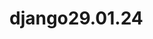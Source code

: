 # django29.01.24
<!-- 
django projecti
python -m venv venv
Luodaan joku file esim. a.py
Jos ei toimi
venv/Scripts/Activate.ps1
tai Command Promp:iin kirjoitetaan 

Set-ExecutionPolicy -ExecutionPolicy RemoteSigned
pip install django
django-admin startproject sivusto /Huom! sivusto voidaan nimettää itse 
sivusto folder tulee 2, yksi on tyhjä . Tyhjä siirretään ulkopuoleen, nimetään uudelleen
python manage.py runserver
python manage.py startapp kysely Huom! kysely app:n nimi. Oma valinta
python manage.py makemigrations kysely /app:n nimi
python manage.py migrate


https://docs.djangoproject.com/en/5.0/intro/tutorial01/ sivustosta aloitetaan projekti
django-admin startproject mysite //tässä mysite projectin nimi 
Aloitetaan tehdä ensimmäinen näkymä 

kysely/views.py¶

from django.http import HttpResponse

def indeksi(request): /Huom! tässä index vaihdettu indeksi
    return HttpResponse("Hello, world. You're at the polls index.") 



Jos haluat kysymyksiä ja vastauksia voidaan käyttää F12 nappi tai Ctrl+Shift+i
 WebDeveloperTools
Network

Näkymä pitää liittää johonkin osoiteeseen 
Luodaan kysely folderin alle file urls.py

kysely/urls.py¶

from django.urls import path

from . import views

urlpatterns = [
    path("", views.indeksi, name="index"),
]

kysely apps.py:ssa näkyy urls.py, mutta pitää yhdistää sivuston urls.py:n kanssa

sivusto/urls.py¶

from django.contrib import admin
from django.urls import include, path /Huom! importoidaan include
import kysely.urls /importoitu

urlpatterns = [
    path("kyselyt/", include(kysely.urls)), / Huom! polls vaihdettu kyselyt ja include:n sisällä kysely 
    path("admin/", admin.site.urls),
]

Kun  mennään ositteen http://127.0.0.1:8000/kyselyt  //pitää lisätä '/' jälkeen kyselyt, muista! 

sivusto/settings.py lisätään INSTALLED_APPS => kysely tiedosto

INSTALLED_APPS = [
    'django.contrib.admin',
    'django.contrib.auth',
    'django.contrib.contenttypes',
    'django.contrib.sessions',
    'django.contrib.messages',
    'django.contrib.staticfiles',
    'kysely'
]

Konsolille kirjoitetaan 

python manage.py createsuperuser

Username:admin /itse valitat
Email address: /ei mitään tyhjä
Password:admin
Password(again):
Bypass....[y/N]?: y ja enter

Mennään admin sivulle
Groups /voidaan vaihtaa salasana sekä käyttäjä
Users

Mennään djangon https://docs.djangoproject.com/en/5.0/intro/tutorial02/ sivulle

kysely/models.py¶


from django.db import models


class Kysymys(models.Model):
    teksti = models.CharField(max_length=200)
    julkaisupvm = models.DateTimeField("julkaistu")


class Vaihtoehto(models.Model):
    kysymys = models.ForeignKey(Kysymys, on_delete=models.CASCADE)
    teksti = models.CharField(max_length=200)
    aanet = models.IntegerField(default=0)

Nämät modulit kuvaille mitää tietokantaan pitää tallentaa,käyttänössä tietokantataulu
Jos halutaan katsoa db.sqlite3: ssa VS Extenions paalikoista valitaan SQLite Viewer  

models.py :ssa
class modelit pitää yhdistää ja ForegnKey yhdistetään

kysely/admin.py 

from django.contrib import admin

from .models import Kysymys, Vaihtoehto

admin.site.register(Kysymys)


On mahdollista Vaihtoehtomodelin lisätä kenttä list: kysymys ja teksti
@admin.register(Vaihtoehto)
class VaihtoehtoAdmin(admin.ModelAdmin):
    list_display = ["kysymys", "teksti"]

Vaihdettu TIME_ZONE sekä LANGUAGE_CODE

LANGUAGE_CODE = 'fi'

TIME_ZONE = 'Europe/Helsinki'

Teksti näyttää object:lta, vaihdetaan tekstiksi lisäämällä models.py class:in alle

from django.db import models

class Kysymys(models.Model):
    # ...
    def __str__(self):
        return self.teksti


class Vaihtoehto(models.Model):
    # ...
    def __str__(self):
        return self.teksti

Admin sivussa monikot lisätty "s" kijain. Voidaan korjata lisämällä class Meta: model.py tiedostoon. Muista sisennys funktion alle!
class Meta:
    verbose_name="kysymys"
    verbose_name_plural="kysymykset" /Huom! pienillä kirjaimilla

class Meta():
        verbose_name="vaihtoehto"
        verbose_name_plural="vaihtoehdot"

  
Lisätään näkymiä/vews

kysely/views.py¶

def detail(request, question_id):
    return HttpResponse("You're looking at question %s." % question_id)


def results(request, question_id):
    response = "You're looking at the results of question %s."
    return HttpResponse(response % question_id)


def vote(request, question_id):
    return HttpResponse("You're voting on question %s." % question_id)

Uusittu versio

def yksityiskohdat(request, question_id):
    return HttpResponse(f"Katsot juuri kysymystä {question_id}")


def tulokset(request, question_id):
    return HttpResponse(f"Katsot kysymyksen {question_id} tuloksia")


def äänestä(request, question_id):
    return HttpResponse(f"Olet äänestämässä kysymykseen {question_id}")

Huom! Käytettu f(string) muoto 

Liitetään näkymät/views osoitteeseen kysely/urls.py

from django.urls import path

from . import views

urlpatterns = [
    path("", views.indeksi, name="indeksi"),
    path("<int:question_id>/", views.näytä, name="näytä"),
    path("<int:question_id>/tulokset/", views.tulokset, name="tulokset"),
    path("<int:question_id>/aanesta/", views.äänestä, name="äänestä"),
]

Haetaan tietokannasta kysymyksiä

kysely/views.py¶


from django.http import HttpResponse

from .models import Kysymys /voidaan importoida absolutesti from kysely/models.py


def index(request):
    kysymys_lista = Kysymys.objects.order_by("-julkaisupvm")[:2]
    vastaus_teksti = ", ".join([q.teksti for q in kysymys_lista])
    return HttpResponse(vastaus_teksti)

Django:ssa voidaan tehdä pohje/template jotka on html tiedostoa/file mutta sisältää oma django koodia

Luodaan kysely folder:n sisälle uusi folder templates, sen sisälle uusi kansio projektin nimellä kysely. Sen sisälle tulee html file => indeksi.html

kysely/templates/kysely/indeksi.html¶

{% if kysymykset %}
    <ul>
    {% for kysymys in kysymykset %}
        <li><a href="/kysely/{{ question.id }}/">{{ question.teksti }}</a></li>
    {% endfor %}
    </ul>
{% else %}
    <p>Ei kyselyitä.</p>
{% endif %}

Uusitaan indeksi funktio lisämällä kysely/view.py :n 

polls/views.py¶
from django.shortcuts import render

from .models import Question


def index(request):
    latest_question_list = Question.objects.order_by("-pub_date")[:5]
    context = {"latest_question_list": latest_question_list}
    return render(request, "polls/index.html", context)


Huom,uusi versio!

def indeksi(request):
    kysymyslista = Kysymys.objects.order_by("-julkaisupvm")[:2]
    context = {
        "kysymykset": kysymyslista
    }
    return render(request, "kysely/indeksi.html", context)


Selain/brouser ei näy djangon dynamista html. Renderin avulla ajetaan djangon html, 
sen jälkeen näkyy selaimessa. Selain lukee vaan html.


Jos kirjoitetaan http://127.0.0.1:8000/näytä jälkeen sanoja tai numeroita silti sivusto näyttää ,ei ilmoita virheitä.  Senn takia:

kysely/views.py

from django.http import Http404 // Huom importoidaan
from django.shortcuts import render

from .models import Kysymys /Huom! lisätään






def detail(request, question_id):
    try:
        question = Question.objects.get(pk=question_id)
    except Question.DoesNotExist:
        raise Http404("Question does not exist")
    return render(request, "polls/detail.html", {"question": question})

//____________________________________
def näytä(request, question_id):
    try:
        kysymys = Kysymys.objects.get(pk=question_id)
    except Kysymys.DoesNotExist:
        raise Http404("Question does not exist")
    return render(request, "kysely/näytä.html", {"kysymys": kysymys})


templates/kysely => lisätään näytä.html file

{{ question }}
___________________________________
kysely/templates/kysely/näytä.html¶

{{ kysymys }}


Djangossa on get_object_or_404() oma funktio valmiiksi, mitä voi käyttää siihen että, etsii sen objekti teitokannasta. Jos se löytyy, palauttaa sen, jos ei löyty, silloin näyttää virheilmoitusta 404


polls/views.py¶
from django.shortcuts import get_object_or_404, render

from .models import Question


# ...
def detail(request, question_id):
    question = get_object_or_404(Question, pk=question_id)
    return render(request, "polls/detail.html", {"question": question})


____________________________________________________________________
kysely/views.py¶


from django.shortcuts import get_object_or_404, render

from .models import Kysymys



def näytä(request, kysymys_id):
    kysym = get_object_or_404(Kysymys, pk=kysymys_id)
    return render(request, "kysely/näytä.html", {"kysymys": kysym})

Kun vaihdettu question_id => kysymys_id:ksi, pitää vaihtaa kysely/urls.py

from django.urls import path

from . import views

urlpatterns = [
    path("", views.indeksi, name="indeksi"),
    path("<int:kysymys_id>/", views.näytä, name="näytä"),
    path("<int:question_id>/tulokset/", views.tulokset, name="tulokset"),
    path("<int:question_id>/aanesta/", views.äänestä, name="äänestä"),
]


Luodaan näytä.html lisämällä templates/kysely folderille

Huom! views.py :ssa question_text vaihdettu kysymys, sen takia vaihdetaan kysymyksi

kysely/templates/kysely/näytä.html¶


<h1>{{ kysymys.teksti}}</h1>    // Huom! Tässä teksti otettu models.py Kysymys class atribuutista, joka on sidottu Vaihtoehto class modelin 
                                //kanssa  ForeignKey:lla
<ul>
{% for valinta in kysymys.vaihtoehto_set.all %}
    <li>{{ valinta.teksti }}</li>
{% endfor %}
</ul>


indeksi.py :ssa huono tapa kirjoittaa ;

<li><a href="/polls/{{ question.id }}/">{{ question.question_text }}</a></li>

sen paikalle korjataan:

<li><a href="{% url 'näytä' kysym.id %}">{{ kysym.teksti }}</a></li>


Tässä app:ssa on esim. näytä niminen näkymä. Voisi olla toisessakin app:ssa näytä nimenen näkymä. Estetään sekoitusta toisten app:n kanssa lisäämällä app_name = "kysely"


kysely/urls.py¶
from django.urls import path

from . import views

app_name = "kysely"
urlpatterns = [
    path("", views.indeksi, name="indeksi"),
    path("<int:kysymys_id>/", views.näytä, name="näytä"),
    path("<int:question_id>/tulokset/", views.tulokset, name="tulokset"),
    path("<int:question_id>/äänestä/", views.äänestä, name="äänestä"),
]


sekä vaihdetaan;

kysely/templates/kysely/index.html¶

<li><a href="{% url 'näytä' kysym.id %}">{{ kysym.teksti }}</a></li>

kysely/templates/kysely/index.html¶

<li><a href="{% url 'kysely:näytä' kysym.id %}">{{ kysym.teksti }}</a></li>


Luodaan lokeen. Jos lähetetään kysymyksiä palvelimelle, silloin käytetään GET request-
Jos lähetetään lomakkeen kysely, silloin käytetään post request.

GET metodi sisältää vaan url osoitteen. 
Jos POST metodi silloin on mahdollistaa lähettää tiedot, esim. lomakkkeen kentät(Lähettäjän kenttä, palautteen kenttän arvot).

Luodaan lomakkeen:

kysely/templates/kysely/näytä.html¶


<form action="{% url 'kysely:äänestä' kysymys.id %}" method="post">

{% csrf_token %}  // Huom! käyttäjäturvallisuus
<fieldset>

    <legend><h1>{{ kysymys.teksti }}</h1></legend>

    {% if virheviesti %}<p><strong>{{ virheviesti }}</strong></p>{% endif %} // kun virheviesti strong näyttää lihavuutena. error vaihtettu 
                                                                            //virheviestenä tässä sekä views:ssa

    {% for valinta in kysymys.vaihtoehto_set.all %}
        <input type="radio" 
        name="choice" 
        id="vaihtoeht{{ forloop.counter }}" 
        value="{{ valinta.id }}">
        <label for="vaihtoeht{{ forloop.counter }}">{{ valinta.teksti }}</label><br>
    {% endfor %}
</fieldset>
<input type="submit" value="Äänestä">
</form>

Seuraviksessa käsitelty ottaa äänestyksen vaihtoehto vastaan

polls/views.py¶
from django.http import HttpResponse, HttpResponseRedirect //HUom! importoitu
from django.shortcuts import get_object_or_404, render
from django.urls import reverse

from .models import Vaihtoehto, Kysymys


# ...
def äänestä(request, kysymys_id):  // Huom! vaihdetaan urls:py:ssa myös
    kysym = get_object_or_404(Kysymys, pk=kysymys_id) // Huom! vaihdetaan urls:py:ssa myös
    try:
        valittu = kysym.vaihtoehto_set.get(pk=request.POST["choice"])
    except (KeyError, Vaihtoehto.DoesNotExist):
        # Redisplay the question voting form.
        return render(
            request,
            "kysely/näytä.html",
            {
                "kysymys": kysym,
                "virheviesti": "Et valinnut mitään",
            },
        )
    else:
        valittu.ääniä += 1
        valittu.save()
        # Always return an HttpResponseRedirect after successfully dealing
        # with POST data. This prevents data from being posted twice if a
        # user hits the Back button.
        return HttpResponseRedirect(reverse("kysely:tulokset", args=(kysym.id,))) // UUdelleen ohjausta



Seuravaksi tehdään tulokset.html sivu

kysely/views.py¶


from django.shortcuts import get_object_or_404, render


def tulokset(request, kysymys_id):   // Huom! vaihdetaan urls:py:ssa myös
    kysym = get_object_or_404(Kysymys, pk=kysymys_id)   // Huom! vaihdetaan urls:py:ssa myös
    return render(request, "kysely/tulokset.html", {"kysymys": kysym})


Luodaan tulokset.html file

kysely/templates/kysely/tulokset.html¶


<h1>{{ kysymys.teksti }}</h1>

<ul>
{% for vaihtoehto in kysymys.vaihtoehto_set.all %}
    <li>{{ vaihtoehto.teksti }} -- {{ vaihtoehto.ääniä }} ääntä</li>
{% endfor %}
</ul>

<a href="{% url 'kysely:näytä' kysymys.id %}">Äänestätkö uudelleen?</a>


voidaan tehdä generic/yleisiä näkymä. Voidaan selviämään vähemmällä koodeilla samasta asiasta.

kysely/views.py¶


from django.http import HttpResponseRedirect
from django.shortcuts import get_object_or_404, render
from django.urls import reverse
from django.views import generic // Huom! importoitu

from .models import Vaihtoehto, Kysymys


class ListaNäkymä(generic.ListView):
    nimi = "kysely/indeksi.html"
    objekti_nimi = "kysymykset"

    def get_queryset(self):
        """Palauttaa viimeiset kysymykset."""
        return Kysymys.objects.order_by("-pub_date")[:2]


class NäytäNäkymä(generic.DetailView):
    model = Kysymys
    nimi = "kysely/näytä.html"


class TuloksetNäkymä(generic.DetailView):
    model = Kysymys
    nimi = "kysely/näytä.html"


def äänestä(request, kysymys_id):  // Huom! vaihdetaan urls:py:ssa myös
    kysym = get_object_or_404(Kysymys, pk=kysymys_id) // Huom! vaihdetaan urls:py:ssa myös
    try:
        valittu = kysym.vaihtoehto_set.get(pk=request.POST["choice"])
    except (KeyError, Vaihtoehto.DoesNotExist):
        # Redisplay the question voting form.
        return render(
            request,
            "kysely/näytä.html",
            {
                "kysymys": kysym,
                "virheviesti": "Et valinnut mitään",
            },
        )
    else:
        valittu.ääniä += 1
        valittu.save()
        # Always return an HttpResponseRedirect after successfully dealing
        # with POST data. This prevents data from being posted twice if a
        # user hits the Back button.
        return HttpResponseRedirect(reverse("kysely:tulokset", args=(kysym.id,))) // Uudelleen ohjausta



    kysely/urls.py¶


from django.urls import path

from . import views

app_name = "kysely"
urlpatterns = [
    path("", views.ListaNäkymä.as_view(), name="indeksi"),
    path("<int:pk>/", views.NäytäNäkymä.as_view(), name="näytä"),
    path("<int:pk>/tulokset/", views.TuloksetNäkymä.as_view(), name="tulokset"),
    path("<int:kysymys_id>/äänestä/", views.äänestä, name="äänestä"),
]
    ...




Consolissa toimiminen

python manage.py shell

from kysely.models import Kysymys

Kysymys.objects.all()
<QuerySet [<Kysymys: Löysitkö työpaikkaa?>, <Kysymys: Tykkäätkö aurinkoa?>]>
Kysymys.objects.first()
<Kysymys: Löysitkö työpaikkaa?>
>>> k.onko_julkaistu_lähiaikoina()
False // koska lähiaikoina merkitsimme 1 päivä ennen

Asennetaan 
pip install ipython

Kokeillaan test.py

Ensiksi luodaan uusu funktio models.py


Testaus


kysely/models.py¶

import datetime // Huom! import
from django.utils import timezone // Huom! import

def onko_julkaistu_lähiaikoina(self):
        nyt = timezone.now()
        return nyt - datetime.timedelta(days=1) <= self.julkaisupvm <= nyt


kysely/tests.py¶


import datetime

from django.test import TestCase
from django.utils import timezone

from .models import Kysely


class QuestionModelTests(TestCase):
    def test_was_published_recently_with_future_question(self):
        """
        was_published_recently() returns False for questions whose pub_date
        is in the future.
        """
        time = timezone.now() + datetime.timedelta(days=30)
        future_question = Question(pub_date=time)
        self.assertIs(future_question.was_published_recently(), False)

class KysymysModelTests(TestCase):
    def test_onko_julkaistu_lähiaikoina_tulevaisuuden_kysymyksellä(self):
        """
        onko_julkaistu_lähiaikoina() returns False for questions whose pub_date
        is in the future.
        """
        tulevaisuuden_aika = timezone.now() + datetime.timedelta(days=30)
        tulevaisuuden_kysymys = Kysymys(julkaisupvm=tulevaisuuden_aika)
        vastaus= tulevaisuuden_kysymys.onko_julkaistu_lähiaikoina()
        self.assertIs(vastaus, False)

    def test_onko_julkaistu_lähiaikoina_vanhalla_kysymyksellä(self):
        """
        was_published_recently() returns False for questions whose pub_date
        is older than 1 day.
        """
        päivä_ja_yksi_sek = timezone.now() - datetime.timedelta(days=1, seconds=1)
        vanha_kysymys = Kysymys(julkaisupvm=päivä_ja_yksi_sek)
        self.assertIs(vanha_kysymys.onko_julkaistu_lähiaikoina(), False)


    def test_onko_julkaistu_lähiaikoina_nykyisellä_kysymyksellä(self):
        """
        was_published_recently() returns True for questions whose pub_date
        is within the last day.
        """
        vähimmän_kuin_vuorokausi = timezone.now() - datetime.timedelta(hours=23, minutes=59, seconds=59)
        tuore_kysymys = Kysymys(julkaisupvm=vähimmän_kuin_vuorokausi)
        self.assertIs(tuore_kysymys.onko_julkaistu_lähiaikoina(), True)



Client ohjelma jolla voidaan ajaa samoja asia mitä webselain lähetää niitä kyselyitä meidän ohjelmalle. Client:n avulla voidaan lähettää kyselyitä meidän ohjelmalle ja voidaan tutkia mitä vastauksia sieltä saatin. Tutorialissa kokeltu shell:ssa.
Djangon testissa käytettävä asiakas ohjelma, se toimii nyt täällä tavalla, että osoitteet syöttää sinne tekstinä ja sivun sisällön tekstinä. On graafista esitystä, mutta emme nähdä sivua, että se näyttää oikeasti selaimessa. Siihen on oma työkalut miten pystyy sen tekemään, mutta me voidaan tämän avulla voidaan tehdä paljon testaamista. Me pysytytään tarkistamaan, että sieltä tulee oikealainen sivuja ja sivussa oikeanäköinen HTML elementit.

Konsolin annetaan komento:
 python manage.py shell

Konsolin kirjoitetaan:
>>> from django.test.utils import setup_test_environment
>>> setup_test_environment()
>>> from django.test import Client
>>> client = Client()

>>> # get a response from '/'  // Viittää HTTP protokollan GET metodin

>>> response = client.get("/")

>>> response 
>>> response.status_code
Out[8]: 200
>>> response.content
Out[9]: b'\n    <ul>\n    \n        <li><a href="/2/">Tykk\xc3\xa4\xc3\xa4tk\xc3\xb6 aurinkoa?</a></li>\n    \n        <li><a href="/1/">L\xc3\xb6ysitk\xc3\xb6 ty\xc3\xb6paikkaa?</a></li>\n    \n    </ul>\n'
>>> print(response.content.decode())
<ul>

        <li><a href="/2/">Tykkäätkö aurinkoa?</a></li>

        <li><a href="/1/">Löysitkö työpaikkaa?</a></li>

    </ul>
In [10]: response = client.get("/2/")
In [11]: print(response.content.decode())

<form action="/2/%C3%A4%C3%A4nest%C3%A4/" method="post">
    <input type="hidden" name="csrfmiddlewaretoken" value="Z0Dfr4SZBLcQiDTQsc0Szt6PIaSjM6kakj6cqOR6i4qgAgGwIGWvuO6C0nvbxui7">
    <fieldset>
        <legend><h1>Tykkäätkö aurinkoa?</h1></legend>


            <input type="radio"
            name="valittu"
            id="vaihtoeht1" value="2">
            <label for="vaihtoeht1">Kyllä</label><br>

            <input type="radio"
            name="valittu"
            id="vaihtoeht2" value="3">
            <label for="vaihtoeht2">Ei</label><br>

    </fieldset>
    <input type="submit" value="Äänestä">
</form>

Voidaan nähdä tuloksessa(print), että näytä.html:n koodin mukaan tuli esille. 

response = client.get("/") 
print(response.content.decode())

____________________________________________________________________
djangon tutorial sivusto
Not Found: /
>>> # we should expect a 404 from that address; if you instead see an
>>> # "Invalid HTTP_HOST header" error and a 400 response, you probably
>>> # omitted the setup_test_environment() call described earlier.

>>> response.status_code
404
>>> # on the other hand we should expect to find something at '/polls/'
>>> # we'll use 'reverse()' rather than a hardcoded URL

>>> from django.urls import rev
>>> response = client.get(reverse("kysely:indeksi"))
>>> response.status_code
200
>>> response.content
b'\n    <ul>\n    \n        <li><a href="/polls/1/">What&#x27;s up?</a></li>\n    \n    </ul>\n\n'
>>> response.context["kysymykset"]
<QuerySet [<Question: What's up?>]>
_____________________________________________________________________________


Näyttää etusivun. Tässä views.py => class ListäNäkymä:ssä Kysymykset rajoittaa palautettuen kysymysten määrän [:2] eli näyttää vaan 2 kysymystä. Hakeee julkaisun päivämäärän perusteella.("-julkaisupvm") "-" merkki
tarkoittaa uusin päivämäärä tulee esille ensimmäisenä.

Kokeillaan, että rajoittaa sen, jotta julkaistaan  vasta tulevasuudessa, ei näytetään siitä.

Laitetaan serverin käyntiin.
python manage.py runserver
Luodaan uudella pvm:llä kysymys ja vaihtoehdot http://127.0.0.1:8000/admin :ssa.
mutta kun mennään etusivulle siellä näkyy, vaikka tulevaisuuden kysymys.

kysely/views.py

from django.utils import timezone

class ListaNäkymä(generic.ListView):
    template_name = "kysely/indeksi.html"
    context_object_name = "kysymykset"

    def get_queryset(self):
        nyt = timezone.now()

        #Haetaan kaikki kysymykset
        kaikki_kysymykset = Kysymys.objects.all()

        # Suodatetaan (filter) kaikista kysymyksistä ne, joiden julkaisupvm on pienempi tai yhtä suuri 
        # kuin tämänhetkinen aika (muuttujassa "nyt")
        # Huom! lte = Less Than or Equal
        ei_tulevaisuudessa = kaikki_kysymykset.filter(julkaisupvm__lte = nyt).order_by

        # Järjestetään julkaisupvm:n päivämäärän mukaan
        # Huom! "-" merkki edessä kääntää järjestyksen niin, että suuret 
        # arvot tulevat ennen pieniä, jolloin uusimmat kysymykset ovat ensemmäisenä
        järjestetyt_kysymykset=ei_tulevaisuudessa("-julkaisupvm")
        
        return järjestetyt_kysymykset[:2]

Nämät koodit tulivät näkymään class ListaNäkymä: n def get_queryset(self):n. Silla voi rajoittaa ListView :ssa mitä sen Listassa näkyy.

Jos otetaan pois get_queryset() ja kirjoitetaan paikalle model = Kysymys tulee kaikki kysymyksiä.

Kun luodaan uuden folderin test/test_models.py // Huom! test_models.py:ssa importoitu models :n eteen pitäisi laittaa 2"..".
Koska models tulee ylifolderista eli kysely:sta. Se ei ole test folderissa.
Django ei näy test_models.py. Luodaan uusi file __init__.py test folderin sisälle.


test/test_models.py

from django.urls import reverse
from django.utils import timezone
import datetime
from django.test import TestCase
from ..models import Kysymys


def luo_kysymys(teksti, days):
    """
    Create a kysymys with the given `teksti` and published the
    given number of `days` offset to now (negative for questions published
    in the past, positive for questions that have yet to be published).
    """
    aika = timezone.now() + datetime.timedelta(days=days)
    return Kysymys.objects.create(
        teksti=teksti, 
        julkaisupvm=aika)


class KysymysIndeksiNäkymäTests(TestCase):
    def test_ei_kysymyksiä(self):
        """
        If no questions exist, an appropriate message is displayed.
        """
        vastaus = self.client.get(reverse("kysely:indeksi"))
        self.assertEqual(vastaus.status_code, 200)

        #print(vastaus.content) // Huom! voidaan katsoa vastauksen sisältöä

        self.assertContains(vastaus, "Ei kyselyitä saatavilla.")
        self.assertQuerySetEqual(vastaus.context["kysymykset"], [])

    def test_mennyt_kysymys(self):
        """
        Question with a pub_date in the past are displayed on the
        index page.
        """
        kysymys = luo_kysymys(teksti="Mennyt kysymys.", days=-30)
        vastaus = self.client.get(reverse("kysely:indeksi"))
        self.assertQuerySetEqual(
            vastaus.context["kysymykset"],
            [kysymys],
        )

    def test_tuleva_kysymys(self):
        """
        Question pub_date in the future aren't displayed on
        the index page.
        """
        luo_kysymys(teksti="Tuleva kysymys.", days=30)
        vastaus = self.client.get(reverse("kysely:indeksi"))
        self.assertContains(vastaus, "Ei kyselyitä saatavilla.")
        self.assertQuerySetEqual(vastaus.context["kysymykset"], [])

    def test_tuleva_kysymys_ja_mennyt_kysymys(self):
        """
        Even if both past and future kysymyss exist, only past kysymyss
        are displayed.
        """
        kysymys = luo_kysymys(teksti="Mennyt kysymys.", days=-30)
        luo_kysymys(teksti="Mennyt kysymys.", days=30)
        vastaus = self.client.get(reverse("kysely:indeksi"))
        self.assertQuerySetEqual(
            vastaus.context["kysymykset"],
            [kysymys],
        )

    def test_2_mennyttä_kysymystä(self):
        """
        The questions index page may display multiple questions.
        """
        kysymys1 = luo_kysymys(teksti="Mennyt kysymys 1.", days=-30)
        kysymys2 = luo_kysymys(teksti="Mennyt kysymys 2.", days=-5)
        vastaus = self.client.get(reverse("kysely:indeksi"))
        self.assertQuerySetEqual(
            vastaus.context["kysymykset"],
            [kysymys2, kysymys1],
        )
        
        
Testataan NäytäNäkymä 


kysely/views.py

class NäytäNäkymä(generic.DetailView):
    model = Kysymys
    template_name = "kysely/näytä.html"
    
    def get_queryset(self):
        return Kysymys.objects.filter(julkaisupvm__lte=timezone.now())


Lisätään tests/test_views.py 


class KysymysNäytäNäkymäTestit(TestCase):
    def test_tuleva_kysymys(self):
        """
        The detail view of a question with a pub_date in the future
        returns a 404 not found.
        """
        tuleva_kysymys = luo_kysymys(teksti="Tuleva kysymys.", days=5)
        osoite = reverse("kysely:näytä", args=(tuleva_kysymys.id,))
        vastaus = self.client.get(osoite)
        self.assertEqual(vastaus.status_code, 404)

    def test_mennyt_kysymys(self):
        """
        The detail view of a question with a pub_date in the past
        displays the question's text.
        """
        mennyt_kysymys = luo_kysymys(teksti="Mennyt kysymys.", days=-5)
        osoite = reverse("kysely:näytä", args=(mennyt_kysymys.id,))
        vastaus = self.client.get(osoite)
        self.assertContains(vastaus, mennyt_kysymys.teksti)




 Meidän ohjelma lähettää HTML vastauksia, mitkä olimme tehneet python koodilla. Sen lisäksi pystymme lähettää kuvia, JS tai CSS.
 Djangossa puhutaan static fileksi. Pythonilla luotu vastauksia sanotaan dynaamisia vastauksia.

 Lähetään rakentaa ohjeen mukaisesti tyylejä.

 Lisätään kysely/static/kysely/style.css

 
 body {
    background: white url("images/background.jpg") no-repeat;
}

li a {
    color: rgb(44, 28, 212);
}
 li a {
    color: green;
}


kysely/templates/kysely/indeksi.html

{% load static %}

<link rel="stylesheet" href="{% static 'kysely/style.css' %}">



kysely/static/kysely/style.css

luodaan uusi tiedisto images ja sinne lisätään kuvia. Meidän tapaukessa lisätty background.jpg.

Miten pitäisi laittaa palvelimelle. Ei tule django application läpi, static tiedostot tulevat suoraan webserveriltä.
Turha käyttä python koodija. Jos paljon kuvia ja tiedostoja, käytänössä CDN Content Delivery Network palvelu. Voidaan siitä kautta menemään sisältöä esimerkiksi joilta toiselta palvelimelta lähimpänä siitä käyttäää. Staatinen tiedostoa voidaan helppo kopioida.


Jos halutaan eri järjestyksen admin sivulla, päivämäärä näytetään ennen tekstiä:

from django.contrib import admin

from .models import Kysymys


class KysymysAdmin(admin.ModelAdmin):
    kentä = ["julkaisupvm", "teksti"]


admin.site.register(Kysymys, KysymysAdmin)


Kun painetaan vasemmän puolen debug merkki, tulee create a launch.json file. Mennään sinne,  tulee ylhäältä paalikossta Python Debugger. Mennään sinne
ja valitaan Django Launch and debug a Django web application. Vaihdetaan =>

{
    // Use IntelliSense to learn about possible attributes.
    // Hover to view descriptions of existing attributes.
    // For more information, visit: https://go.microsoft.com/fwlink/?linkid=830387
    "version": "0.2.0",
    "configurations": [
        {
            "name": "Django runserver",
            "type": "debugpy",
            "request": "launch",
            "program": "${workspaceFolder}\\manage.py",
            "args": [
                "runserver"
            ],
            "django": true,
            "justMyCode": false
        }
    ]
}

Etsiminen/filtroiminen adminissa, kysely/admin.py:ssa:


from django.contrib import admin

from .models import Kysymys, Vaihtoehto

class VastausvaihtoehtoInline(admin.TabularInline):
    model = Vaihtoehto
    extra = 3


@admin.register(Kysymys)
class KysymysAdmin(admin.ModelAdmin):
    # date_hierarchy = "julkaisupvm"
    fieldsets = [
        ("Päivämäärätiedot", {"fields": ["julkaisupvm"]}),
        ("Sisältö", {"fields": ["teksti"]}),
    ]
    inlines = [VastausvaihtoehtoInline]
    list_display = ["teksti", "julkaisupvm", "onko_julkaistu_lähiaikoina"]
    search_fields = ["teksti"] # search_fields = ["question_text"]  => question_text => vaihdettu tekstiksi

@admin.register(Vaihtoehto)
class VaihtoehtoAdmin(admin.ModelAdmin):
    list_display = ["kysymys", "teksti"]
    # Voidaan lisätä "Vaihtoehdolle" myös 
    search_fields = ["teksti"] # Tai search_fields = ["teksti", "kysymys__teksti"]  kun lisätään "kysymys__teksti", se etsii kysymys kentältä. Huom! kaksi alaviiva.
Jos katsotaan modelia klikkamalla Ctrl ja Vaihtoehto, mennään model.py:n. Siellä nähdään 
kysymys = models.ForeignKey(Kysymys, on_delete=models.CASCADE)
Kysymys viittää toisen modeliin ForeignKey:lla. Tietokannassa Kysymys on id numerona. Emme voi suoraan käyttää id numerolla hakukentällä, koska se on vaan numero. Jos halutaan kysymys teksteinä, pitää sanoa Django:lle numeron kautta pitää etsiä tekstit. Siihen toimii Djangossa kahden alaviivaa merkintötapa.

Django admin sivuttain näyttää oletuksena 100 kerrallaan. Django sivussa linkki miten pystyy vaihtamaan sitä. Sinne pystyy lisäämään list_per_page

from django.contrib import admin

from .models import Kysymys, Vaihtoehto

class VastausvaihtoehtoInline(admin.TabularInline):
    model = Vaihtoehto
    extra = 3


@admin.register(Kysymys)
class KysymysAdmin(admin.ModelAdmin):
    # date_hierarchy = "julkaisupvm"
    fieldsets = [
        ("Päivämäärätiedot", {"fields": ["julkaisupvm"]}),
        ("Sisältö", {"fields": ["teksti"]}),
    ]
    inlines = [VastausvaihtoehtoInline]
    list_display = ["teksti", "julkaisupvm", "onko_julkaistu_lähiaikoina"]
    search_fields = ["teksti"]
    list_per_page = 4

@admin.register(Vaihtoehto)
class VaihtoehtoAdmin(admin.ModelAdmin):
    list_display = ["kysymys", "teksti"]
    search_fields = ["teksti", "kysymys__teksti"]
    list_per_page = 6  # kuinka monta sivua voidaan näyttää 
    list_max_show_all = 8 # voidaan rajoittaa max sivut määrämällä


Tulee ongelma Django adminissa, jos siellä on viittauksen toiseen modeliin, esim.muokkaa vaihtoehto sivulla, Kysymys kentää viitää Kysymys modelin. Oletuksena renderoi kaikki kysymyksiä mitkä tietokannassa on. Jos ajatellaan, ettää käyttäjät vaikka 10 000 ja käyttävät kenta, siellä voisi olla todella paljon kysymyksia ja lataaminen vie hirveä paljon aika. Sinne on ratkaisu miten voi estää:

https://docs.djangoproject.com/en/5.0/ref/contrib/admin/
Siellä pitää olla search_fields määritelty.
______________________________________
Huom! Djangon versio
class QuestionAdmin(admin.ModelAdmin):
    ordering = ["date_created"]
    search_fields = ["question_text"]
class ChoiceAdmin(admin.ModelAdmin):
    autocomplete_fields = ["question"] # Pitää lisätä
_________________________________________



from django.contrib import admin

from .models import Kysymys, Vaihtoehto

class VastausvaihtoehtoInline(admin.TabularInline):
    model = Vaihtoehto
    extra = 3


@admin.register(Kysymys)
class KysymysAdmin(admin.ModelAdmin):
    # date_hierarchy = "julkaisupvm"
    fieldsets = [
        ("Päivämäärätiedot", {"fields": ["julkaisupvm"]}),
        ("Sisältö", {"fields": ["teksti"]}),
    ]
    inlines = [VastausvaihtoehtoInline]
    list_display = ["teksti", "julkaisupvm", "onko_julkaistu_lähiaikoina"]
    search_fields = ["teksti"]
    list_per_page = 4

@admin.register(Vaihtoehto)
class VaihtoehtoAdmin(admin.ModelAdmin):
    list_display = ["kysymys", "teksti"]
    search_fields = ["teksti", "kysymys__teksti"]
    list_per_page = 6  
    list_max_show_all = 8 
    autocomplete_fields = ["kysymys"] # Tulee ladattua aika nopeasti!!!!

Voidaaan lisätä consoliin muutamia kysymyksiä.
python manage.py shell
In [3]: from kysely.models import Kysymys

Kysymys.objects.all()
 # Otetaan joku teksti
text = """
joku teksti
"""
In [7]: sanat = text.split()

In [8]: import random
In [9]: random.choice(sanat)

In [10]: ' '.join([random.choice(sanat) for x in range (random.randint(4, 7))])
In [11]: def satunainen_lause(): return ' '.join([random.choice(sanat) for x in range (random.randint(4, 7))])

In [23]: kysymykset =[Kysymys(teksti=satunainen_lause() + "?", julkaisupvm= "2024-01-01T00:00:00+02:00") for i in range(1000)]
In [24]: len(kysymykset)
Out[24]: 1000

In [25]: kysymykset[4]
In [29]: Kysymys.objects.bulk_create(kysymykset)
#Voidaan katsoa kuinka monta kysymyksiä tietokannassa 
In [30]: Kysymys.objects.count()

Konsolin lisätään 10 vuoden päivämäärät 

from kysely.models import Kysymys
In [4]: Kysymus.objects.filter(julkaisupvm="2024-01-01T00:00:00+02:00").count()
In [6]: k=Kysymys.objects.filter(julkaisupvm="2024-01-01T00:00:00+02:00")
In [7]: k.count()
In [9]: k[0].julkaisupvm
Out[9]: datetime.datetime(2023, 12, 31, 22, 0, tzinfo=datetime.timezone.utc)
n [10]: d=k[0].julkaisupvm
In [11]: from datetime import timedelta
In [12]: import random
In [16]: for x in k:
    ...:     x.julkaisupvm = d-timedelta(seconds=random.randint(60*60*24*365, 10*60*60*24*365))
    ...:
In [17]: Kysymys.objects.bulk_update(k, ["julkaisupvm"])
Out[17]: 1115

In [18]: k[5].julkaisupvm
Out[18]: datetime.datetime(2014, 9, 5, 22, 40, 58, tzinfo=datetime.timezone.utc)


https://medium.com/@franciscovcbm/infinite-scroll-with-django-and-htmx-27f61cfaf911 voidaan katsoa oppimaan syvemmin

Voidaan vaihtaa/ylikirjoittaa django admin:n sivu omalla tavalla.Tassa esimerkki miten voidaan vaihtaa etupääotsikko

venv=> lib/python3.10/site-packages => django => contrib => admin => templates => admin => base_site.html sieltä otetaan copy ja paste sivusto/templates alle admin/base_site.html tiedosto:


{% extends "admin/base.html" %}

{% block title %}{% if subtitle %}{{ subtitle }} | {% endif %}{{ title }} | {{ site_title|default:_('Django site admin') }}{% endblock %}

{% block branding %}
<div id="site-name"><a href="{% url 'admin:index' %}">{{ site_header|default:_('Django administration') }}</a></div> # HUom!!! Täässä vaihdettu {{ site_header|default:_('Django administration') }} => Kyselyiden hallinta:ksi.
{% if user.is_anonymous %}
  {% include "admin/color_theme_toggle.html" %}
{% endif %}
{% endblock %}

{% block nav-global %}{% endblock %}


Voidaan instaloida Django_Debug_Toolbar

pip install django-debug-toolbar
Pitää tarkistaa onko settings.py :ssa INSTALLED_APPS:ssa 'django.contrib.staticfiles', asennettuna
ja TEMPLATES:ssa varmistaa
TEMPLATES = [
    {
        "BACKEND": "django.template.backends.django.DjangoTemplates",
        "APP_DIRS": True,
        # ...
    }
]

ja pitää lisätä INSTALLED_APPS:in 

INSTALLED_APPS = [
    # ...
    "debug_toolbar",
    # ...
]

ja pitää lisätä URLs:in 

from django.urls import include, path

urlpatterns = [
    # ...
    path("__debug__/", include("debug_toolbar.urls")),
]

Sitten lisäätään:
MIDDLEWARE = [
    # ...
    "debug_toolbar.middleware.DebugToolbarMiddleware",
    # ...
]

Sitten lisätään:

INTERNAL_IPS = [
    # ...
    "127.0.0.1",
    # ...
]


templates\kysely:n sisällä olevien html tiedostoihin lisätään 
<html>
<body>
# ...
</html>
</body>

Voidaan lisätä requirments.txt. Se on yleensä semmonen teidosto, mistä pip insall packet:t asentaa. 
pip freeze > requirements.txt
ja erilla tavalla:
pip install pip-tools
Ja luodaan uusi tiedosto
requirements.in
django
django-debug-toolbar

ja ajetaan 
pip-compile

Se lukee requirements.in tiedoston ja luo sen perusteella uuden requirements.txt

Jos lisätään 
ipython  => requirements.in tiedostoon
pip-tools  => requirements.in tiedostoon
pitää ajaa uudestaan pip-compile

kun ajetaan 
pip install -r requirements.txt täällä tavalla pystyy asentamaan kaikki paketit, mitä requirements.txt:ssa on 

Tehdään base.html => templates\kysely:n
Voidaan periytää 
{% load static %}
<html>
<body>
<head>
<link rel="stylesheet" href="{% static 'kysely/style.css' %}">

{% block content %}
{% end block %}
</head>
</body>
</html>

Ja muutetaan muita html tiedostoja lisäämällä 

{% extends 'kysely/base.html' %}

Otetaan {% load static %} pois.

{% extends kysely/base.html %} ensimmäisenä rivinä

Ja otetaan pois

<html>
<body>
<head>
<link rel="stylesheet" href="{% static 'kysely/style.css' %}">

</head>
</body>
</html>

Ja html sisältö laitetaan 

{% block content %}
Huom!sisältö tänne
{% end block %}


Eli esimerkiksi index.html:


{% extends 'kysely/base.html' %}

{% block content %}

{% if kysymykset %}
    <ul>
    {% for kysym in kysymykset %}
        <li><a href="{% url 'kysely:näytä' kysym.id %}">{{ kysym.teksti }}</a></li>
    {% endfor %}
    </ul>
{% else %}
    <p>Ei kyselyitä saatavilla.</p>
{% endif %}
{% endblock %}




Tässä muutamia linkkija vaihtamaan django admin:n:

https://github.com/sehmaschine/django-grappelli //vaihtaa admin sivua

https://github.com/pennersr/django-allauth // lisää facebook tai google kirjautumisen 















    


























-->

